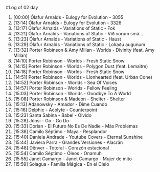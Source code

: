 #Log of 02 day

1. [00:00] Ólafur Arnalds - Eulogy for Evolution - 3055
1. [13:14] Ólafur Arnalds - Eulogy for Evolution - 3326
1. [13:17] Ólafur Arnalds - Variations of Static - Fok
1. [13:21] Ólafur Arnalds - Variations of Static - Við vorum smá...
1. [13:23] Ólafur Arnalds - Variations of Static - Haust
1. [13:29] Ólafur Arnalds - Variations of Static - Lokaðu augunum
1. [13:32] Porter Robinson & Amy Millan - Worlds - Divinity (feat. Amy Millan)
1. [14:10] Porter Robinson - Worlds - Fresh Static Snow
1. [14:15] Porter Robinson - Worlds - Polygon Dust (feat. Lemaitre)
1. [14:18] Porter Robinson - Worlds - Fresh Static Snow
1. [14:51] Porter Robinson - Worlds - Lionhearted (feat. Urban Cone)
1. [14:52] Porter Robinson - Worlds - Sea Of Voices
1. [14:57] Porter Robinson - Worlds - Fellow Feeling
1. [15:03] Porter Robinson - Worlds - Goodbye To A World
1. [15:08] Porter Robinson & Madeon - Shelter - Shelter
1. [15:13] Adanowsky - Amador - Dime Cuando
1. [15:16] Delphic - Acolyte - Counterpoint
1. [15:23] Santa Sabina - Babel - Olvido
1. [15:28] Jónsi - Go - Go Do
1. [15:33] Dorian - El Futuro No Es De Nadie - Más Problemas
1. [15:36] Camilo Séptimo - Maya - Resplandor
1. [15:40] Daniela Andrade - Youtube Covers - Eternal Sunshine
1. [15:44] Javiera Parra - Grandes Versiones - Alacrán
1. [15:48] Dënver - Totoral - Corazón estacional
1. [15:54] Camilo Séptimo - Óleos - Onamuh
1. [15:55] Janet Camargo - Janet Camargo - Mujer de mito
1. [15:59] Solagua - Familia Mágica - En el Cielo
